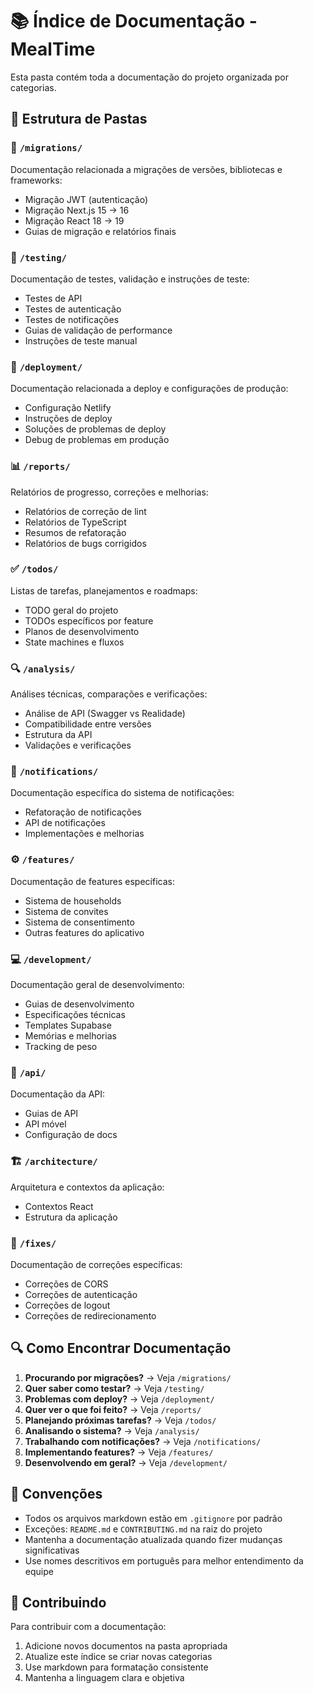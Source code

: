 # 📚 Índice de Documentação - MealTime

Esta pasta contém toda a documentação do projeto organizada por categorias.

## 📁 Estrutura de Pastas

### 🔄 `/migrations/`
Documentação relacionada a migrações de versões, bibliotecas e frameworks:
- Migração JWT (autenticação)
- Migração Next.js 15 → 16
- Migração React 18 → 19
- Guias de migração e relatórios finais

### 🧪 `/testing/`
Documentação de testes, validação e instruções de teste:
- Testes de API
- Testes de autenticação
- Testes de notificações
- Guias de validação de performance
- Instruções de teste manual

### 🚀 `/deployment/`
Documentação relacionada a deploy e configurações de produção:
- Configuração Netlify
- Instruções de deploy
- Soluções de problemas de deploy
- Debug de problemas em produção

### 📊 `/reports/`
Relatórios de progresso, correções e melhorias:
- Relatórios de correção de lint
- Relatórios de TypeScript
- Resumos de refatoração
- Relatórios de bugs corrigidos

### ✅ `/todos/`
Listas de tarefas, planejamentos e roadmaps:
- TODO geral do projeto
- TODOs específicos por feature
- Planos de desenvolvimento
- State machines e fluxos

### 🔍 `/analysis/`
Análises técnicas, comparações e verificações:
- Análise de API (Swagger vs Realidade)
- Compatibilidade entre versões
- Estrutura da API
- Validações e verificações

### 🔔 `/notifications/`
Documentação específica do sistema de notificações:
- Refatoração de notificações
- API de notificações
- Implementações e melhorias

### ⚙️ `/features/`
Documentação de features específicas:
- Sistema de households
- Sistema de convites
- Sistema de consentimento
- Outras features do aplicativo

### 💻 `/development/`
Documentação geral de desenvolvimento:
- Guias de desenvolvimento
- Especificações técnicas
- Templates Supabase
- Memórias e melhorias
- Tracking de peso

### 📡 `/api/`
Documentação da API:
- Guias de API
- API móvel
- Configuração de docs

### 🏗️ `/architecture/`
Arquitetura e contextos da aplicação:
- Contextos React
- Estrutura da aplicação

### 🔧 `/fixes/`
Documentação de correções específicas:
- Correções de CORS
- Correções de autenticação
- Correções de logout
- Correções de redirecionamento

## 🔍 Como Encontrar Documentação

1. **Procurando por migrações?** → Veja `/migrations/`
2. **Quer saber como testar?** → Veja `/testing/`
3. **Problemas com deploy?** → Veja `/deployment/`
4. **Quer ver o que foi feito?** → Veja `/reports/`
5. **Planejando próximas tarefas?** → Veja `/todos/`
6. **Analisando o sistema?** → Veja `/analysis/`
7. **Trabalhando com notificações?** → Veja `/notifications/`
8. **Implementando features?** → Veja `/features/`
9. **Desenvolvendo em geral?** → Veja `/development/`

## 📝 Convenções

- Todos os arquivos markdown estão em `.gitignore` por padrão
- Exceções: `README.md` e `CONTRIBUTING.md` na raiz do projeto
- Mantenha a documentação atualizada quando fizer mudanças significativas
- Use nomes descritivos em português para melhor entendimento da equipe

## 🤝 Contribuindo

Para contribuir com a documentação:
1. Adicione novos documentos na pasta apropriada
2. Atualize este índice se criar novas categorias
3. Use markdown para formatação consistente
4. Mantenha a linguagem clara e objetiva

